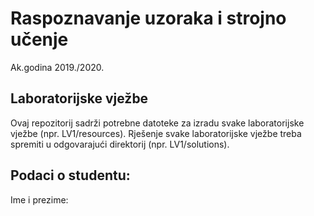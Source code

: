 # Raspoznavanje uzoraka i strojno učenje

Ak.godina 2019./2020.


## Laboratorijske vježbe

Ovaj repozitorij sadrži potrebne datoteke za izradu svake laboratorijske vježbe (npr. LV1/resources). Rješenje svake laboratorijske vježbe treba spremiti u odgovarajući direktorij (npr. LV1/solutions).


## Podaci o studentu:

Ime i prezime:
